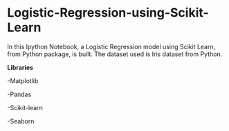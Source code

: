 # Logistic-Regression-using-Scikit-Learn
In this Ipython Notebook, a Logistic Regression model using Scikit Learn, from Python package, is built. The dataset used is Iris dataset from Python.

__Libraries__

-Matplotlib

-Pandas

-Scikit-learn

-Seaborn
